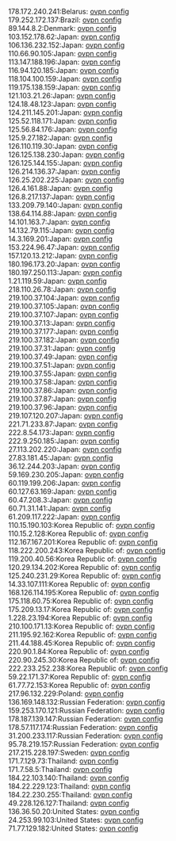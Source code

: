 178.172.240.241:Belarus: [ovpn config](vpn/178_172_240_241.ovpn)  
179.252.172.137:Brazil: [ovpn config](vpn/179_252_172_137.ovpn)  
89.144.8.2:Denmark: [ovpn config](vpn/89_144_8_2.ovpn)  
103.152.178.62:Japan: [ovpn config](vpn/103_152_178_62.ovpn)  
106.136.232.152:Japan: [ovpn config](vpn/106_136_232_152.ovpn)  
110.66.90.105:Japan: [ovpn config](vpn/110_66_90_105.ovpn)  
113.147.188.196:Japan: [ovpn config](vpn/113_147_188_196.ovpn)  
116.94.120.185:Japan: [ovpn config](vpn/116_94_120_185.ovpn)  
118.104.100.159:Japan: [ovpn config](vpn/118_104_100_159.ovpn)  
119.175.138.159:Japan: [ovpn config](vpn/119_175_138_159.ovpn)  
121.103.21.26:Japan: [ovpn config](vpn/121_103_21_26.ovpn)  
124.18.48.123:Japan: [ovpn config](vpn/124_18_48_123.ovpn)  
124.211.145.201:Japan: [ovpn config](vpn/124_211_145_201.ovpn)  
125.52.118.171:Japan: [ovpn config](vpn/125_52_118_171.ovpn)  
125.56.84.176:Japan: [ovpn config](vpn/125_56_84_176.ovpn)  
125.9.27.182:Japan: [ovpn config](vpn/125_9_27_182.ovpn)  
126.110.119.30:Japan: [ovpn config](vpn/126_110_119_30.ovpn)  
126.125.138.230:Japan: [ovpn config](vpn/126_125_138_230.ovpn)  
126.125.144.155:Japan: [ovpn config](vpn/126_125_144_155.ovpn)  
126.214.136.37:Japan: [ovpn config](vpn/126_214_136_37.ovpn)  
126.25.202.225:Japan: [ovpn config](vpn/126_25_202_225.ovpn)  
126.4.161.88:Japan: [ovpn config](vpn/126_4_161_88.ovpn)  
126.8.217.137:Japan: [ovpn config](vpn/126_8_217_137.ovpn)  
133.209.79.140:Japan: [ovpn config](vpn/133_209_79_140.ovpn)  
138.64.114.88:Japan: [ovpn config](vpn/138_64_114_88.ovpn)  
14.101.163.7:Japan: [ovpn config](vpn/14_101_163_7.ovpn)  
14.132.79.115:Japan: [ovpn config](vpn/14_132_79_115.ovpn)  
14.3.169.201:Japan: [ovpn config](vpn/14_3_169_201.ovpn)  
153.224.96.47:Japan: [ovpn config](vpn/153_224_96_47.ovpn)  
157.120.13.212:Japan: [ovpn config](vpn/157_120_13_212.ovpn)  
180.196.173.20:Japan: [ovpn config](vpn/180_196_173_20.ovpn)  
180.197.250.113:Japan: [ovpn config](vpn/180_197_250_113.ovpn)  
1.21.119.59:Japan: [ovpn config](vpn/1_21_119_59.ovpn)  
218.110.26.78:Japan: [ovpn config](vpn/218_110_26_78.ovpn)  
219.100.37.104:Japan: [ovpn config](vpn/219_100_37_104.ovpn)  
219.100.37.105:Japan: [ovpn config](vpn/219_100_37_105.ovpn)  
219.100.37.107:Japan: [ovpn config](vpn/219_100_37_107.ovpn)  
219.100.37.13:Japan: [ovpn config](vpn/219_100_37_13.ovpn)  
219.100.37.177:Japan: [ovpn config](vpn/219_100_37_177.ovpn)  
219.100.37.182:Japan: [ovpn config](vpn/219_100_37_182.ovpn)  
219.100.37.31:Japan: [ovpn config](vpn/219_100_37_31.ovpn)  
219.100.37.49:Japan: [ovpn config](vpn/219_100_37_49.ovpn)  
219.100.37.51:Japan: [ovpn config](vpn/219_100_37_51.ovpn)  
219.100.37.55:Japan: [ovpn config](vpn/219_100_37_55.ovpn)  
219.100.37.58:Japan: [ovpn config](vpn/219_100_37_58.ovpn)  
219.100.37.86:Japan: [ovpn config](vpn/219_100_37_86.ovpn)  
219.100.37.87:Japan: [ovpn config](vpn/219_100_37_87.ovpn)  
219.100.37.96:Japan: [ovpn config](vpn/219_100_37_96.ovpn)  
219.107.120.207:Japan: [ovpn config](vpn/219_107_120_207.ovpn)  
221.71.233.87:Japan: [ovpn config](vpn/221_71_233_87.ovpn)  
222.8.54.173:Japan: [ovpn config](vpn/222_8_54_173.ovpn)  
222.9.250.185:Japan: [ovpn config](vpn/222_9_250_185.ovpn)  
27.113.202.220:Japan: [ovpn config](vpn/27_113_202_220.ovpn)  
27.83.181.45:Japan: [ovpn config](vpn/27_83_181_45.ovpn)  
36.12.244.203:Japan: [ovpn config](vpn/36_12_244_203.ovpn)  
59.169.230.205:Japan: [ovpn config](vpn/59_169_230_205.ovpn)  
60.119.199.206:Japan: [ovpn config](vpn/60_119_199_206.ovpn)  
60.127.63.169:Japan: [ovpn config](vpn/60_127_63_169.ovpn)  
60.47.208.3:Japan: [ovpn config](vpn/60_47_208_3.ovpn)  
60.71.31.141:Japan: [ovpn config](vpn/60_71_31_141.ovpn)  
61.209.117.222:Japan: [ovpn config](vpn/61_209_117_222.ovpn)  
110.15.190.103:Korea Republic of: [ovpn config](vpn/110_15_190_103.ovpn)  
110.15.2.128:Korea Republic of: [ovpn config](vpn/110_15_2_128.ovpn)  
112.167.167.201:Korea Republic of: [ovpn config](vpn/112_167_167_201.ovpn)  
118.222.200.243:Korea Republic of: [ovpn config](vpn/118_222_200_243.ovpn)  
119.200.40.56:Korea Republic of: [ovpn config](vpn/119_200_40_56.ovpn)  
120.29.134.202:Korea Republic of: [ovpn config](vpn/120_29_134_202.ovpn)  
125.240.231.29:Korea Republic of: [ovpn config](vpn/125_240_231_29.ovpn)  
14.33.107.111:Korea Republic of: [ovpn config](vpn/14_33_107_111.ovpn)  
168.126.114.195:Korea Republic of: [ovpn config](vpn/168_126_114_195.ovpn)  
175.118.60.75:Korea Republic of: [ovpn config](vpn/175_118_60_75.ovpn)  
175.209.13.17:Korea Republic of: [ovpn config](vpn/175_209_13_17.ovpn)  
1.228.23.194:Korea Republic of: [ovpn config](vpn/1_228_23_194.ovpn)  
210.100.171.13:Korea Republic of: [ovpn config](vpn/210_100_171_13.ovpn)  
211.195.92.162:Korea Republic of: [ovpn config](vpn/211_195_92_162.ovpn)  
211.44.188.45:Korea Republic of: [ovpn config](vpn/211_44_188_45.ovpn)  
220.90.1.84:Korea Republic of: [ovpn config](vpn/220_90_1_84.ovpn)  
220.90.245.30:Korea Republic of: [ovpn config](vpn/220_90_245_30.ovpn)  
222.233.252.238:Korea Republic of: [ovpn config](vpn/222_233_252_238.ovpn)  
59.22.171.37:Korea Republic of: [ovpn config](vpn/59_22_171_37.ovpn)  
61.77.72.153:Korea Republic of: [ovpn config](vpn/61_77_72_153.ovpn)  
217.96.132.229:Poland: [ovpn config](vpn/217_96_132_229.ovpn)  
136.169.148.132:Russian Federation: [ovpn config](vpn/136_169_148_132.ovpn)  
159.253.170.121:Russian Federation: [ovpn config](vpn/159_253_170_121.ovpn)  
178.187.139.147:Russian Federation: [ovpn config](vpn/178_187_139_147.ovpn)  
178.57.117.174:Russian Federation: [ovpn config](vpn/178_57_117_174.ovpn)  
31.200.233.117:Russian Federation: [ovpn config](vpn/31_200_233_117.ovpn)  
95.78.219.157:Russian Federation: [ovpn config](vpn/95_78_219_157.ovpn)  
217.215.228.197:Sweden: [ovpn config](vpn/217_215_228_197.ovpn)  
171.7.129.73:Thailand: [ovpn config](vpn/171_7_129_73.ovpn)  
171.7.58.5:Thailand: [ovpn config](vpn/171_7_58_5.ovpn)  
184.22.103.140:Thailand: [ovpn config](vpn/184_22_103_140.ovpn)  
184.22.229.123:Thailand: [ovpn config](vpn/184_22_229_123.ovpn)  
184.22.230.255:Thailand: [ovpn config](vpn/184_22_230_255.ovpn)  
49.228.126.127:Thailand: [ovpn config](vpn/49_228_126_127.ovpn)  
136.36.50.20:United States: [ovpn config](vpn/136_36_50_20.ovpn)  
24.253.99.103:United States: [ovpn config](vpn/24_253_99_103.ovpn)  
71.77.129.182:United States: [ovpn config](vpn/71_77_129_182.ovpn)  
